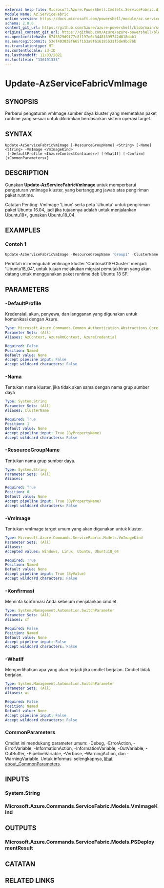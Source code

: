 ```yaml
---
external help file: Microsoft.Azure.PowerShell.Cmdlets.ServiceFabric.dll-Help.xml
Module Name: Az.ServiceFabric
online version: https://docs.microsoft.com/powershell/module/az.servicefabric/update-azservicefabricvmimage
schema: 2.0.0
content_git_url: https://github.com/Azure/azure-powershell/blob/main/src/ServiceFabric/ServiceFabric/help/Update-AzServiceFabricVmImage.md
original_content_git_url: https://github.com/Azure/azure-powershell/blob/main/src/ServiceFabric/ServiceFabric/help/Update-AzServiceFabricVmImage.md
ms.openlocfilehash: 6743329d9f77c8f197c0c3448f899742d018dab1
ms.sourcegitcommit: 53ef403038f665f1b3a9f616185b31f5de9bd7bb
ms.translationtype: MT
ms.contentlocale: id-ID
ms.lasthandoff: 11/03/2021
ms.locfileid: "136191333"
---
```

# Update-AzServiceFabricVmImage

## SYNOPSIS

Perbarui pengaturan vmImage sumber daya kluster yang memetakan paket runtime yang sesuai untuk dikirimkan berdasarkan sistem operasi target.

## SYNTAX

```
Update-AzServiceFabricVmImage [-ResourceGroupName] <String> [-Name] <String> -VmImage <VmImageKind>
 [-DefaultProfile <IAzureContextContainer>] [-WhatIf] [-Confirm] [<CommonParameters>]
```

## DESCRIPTION

Gunakan **Update-AzServiceFabricVmImage** untuk memperbarui pengaturan vmImage kluster, yang bertanggung jawab atas pengiriman paket runtime.

Catatan Penting: VmImage 'Linux' serta peta 'Ubuntu' untuk pengiriman paket Ubuntu 16.04, jadi jika tujuannya adalah untuk menjalankan Ubuntu18+, gunakan Ubuntu18_04.

## EXAMPLES

### Contoh 1

```powershell
Update-AzServiceFabricVmImage -ResourceGroupName 'Group1' -ClusterName 'Contoso01SFCluster' -VmImage Ubuntu18_04
```

Perintah ini mengubah vmImage kluster 'Contoso01SFCluster' menjadi 'Ubuntu18_04', untuk tujuan melakukan migrasi pemutakhiran yang akan datang untuk menggunakan paket runtime deb Ubuntu 18 SF.

## PARAMETERS

### -DefaultProfile

Kredensial, akun, penyewa, dan langganan yang digunakan untuk komunikasi dengan Azure.

```yaml
Type: Microsoft.Azure.Commands.Common.Authentication.Abstractions.Core.IAzureContextContainer
Parameter Sets: (All)
Aliases: AzContext, AzureRmContext, AzureCredential

Required: False
Position: Named
Default value: None
Accept pipeline input: False
Accept wildcard characters: False
```

### -Nama

Tentukan nama kluster, jika tidak akan sama dengan nama grup sumber daya

```yaml
Type: System.String
Parameter Sets: (All)
Aliases: ClusterName

Required: True
Position: 1
Default value: None
Accept pipeline input: True (ByPropertyName)
Accept wildcard characters: False
```

### -ResourceGroupName

Tentukan nama grup sumber daya.

```yaml
Type: System.String
Parameter Sets: (All)
Aliases:

Required: True
Position: 0
Default value: None
Accept pipeline input: True (ByPropertyName)
Accept wildcard characters: False
```

### -VmImage
Tentukan vmImage target umum yang akan digunakan untuk kluster.

```yaml
Type: Microsoft.Azure.Commands.ServiceFabric.Models.VmImageKind
Parameter Sets: (All)
Aliases:
Accepted values: Windows, Linux, Ubuntu, Ubuntu18_04

Required: True
Position: Named
Default value: None
Accept pipeline input: True (ByValue)
Accept wildcard characters: False
```

### -Konfirmasi

Meminta konfirmasi Anda sebelum menjalankan cmdlet.

```yaml
Type: System.Management.Automation.SwitchParameter
Parameter Sets: (All)
Aliases: cf

Required: False
Position: Named
Default value: None
Accept pipeline input: False
Accept wildcard characters: False
```

### -WhatIf

Memperlihatkan apa yang akan terjadi jika cmdlet berjalan.
Cmdlet tidak berjalan.

```yaml
Type: System.Management.Automation.SwitchParameter
Parameter Sets: (All)
Aliases: wi

Required: False
Position: Named
Default value: None
Accept pipeline input: False
Accept wildcard characters: False
```

### CommonParameters
Cmdlet ini mendukung parameter umum: -Debug, -ErrorAction, -ErrorVariable, -InformationAction, -InformationVariable, -OutVariable, -OutBuffer, -PipelineVariable, -Verbose, -WarningAction, dan -WarningVariable. Untuk informasi selengkapnya, [lihat about_CommonParameters](http://go.microsoft.com/fwlink/?LinkID=113216).

## INPUTS

### System.String

### Microsoft.Azure.Commands.ServiceFabric.Models.VmImageKind

## OUTPUTS

### Microsoft.Azure.Commands.ServiceFabric.Models.PSDeploymentResult

## CATATAN

## RELATED LINKS
